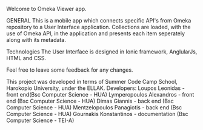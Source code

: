 Welcome to Omeka Viewer app.

GENERAL
This is a mobile app which connects specific API's from Omeka repository to a User Interface application. Collections are loaded, with the use of Omeka API, in the application and presents each item seperately along with its metadata.

Technologies
The User Interface is designed in Ionic framework, AnglularJs, HTML and CSS.

Feel free to leave some feedback for any changes.

This project was developed in terms of Summer Code Camp School, Harokopio University, under the ELLAK.
Developers: 
Loupos Leonidas - front end(Bsc Computer Science - HUA)
Lymperopoulos Alexandros - front end (Bsc Computer Science - HUA)
Dimas Giannis - back end (Bsc Computer Science - HUA)
Mentzelopoulos Panagiotis - back end (Bsc Computer Science - HUA)
Gournakis Konstantinos - documentation (Bsc Computer Science - TEI-A)
